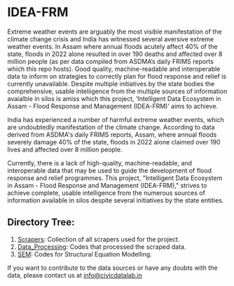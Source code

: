 
# IDEA-FRM

Extreme weather events are arguably the most visible manifestation of the climate change crisis and India has witnessed several aversive extreme weather events. In  Assam where annual floods acutely affect 40% of the state, floods in 2022 alone resulted in over 190 deaths and affected over 8 million people (as per data compiled from ASDMA’s daily FRIMS reports which this repo hosts).
 Good quality, machine-readable and interoperable data to inform on strategies to correctly plan for flood response and relief is currently unavailable. Despite multiple initiatives by the state bodies the comprehensive, usable inteliigence from the multiple sources of information avaialble in silos is amiss which this project, ‘Intelligent Data Ecosystem in Assam - Flood Response and Management (IDEA-FRM)’ aims to achieve. 

India has experienced a number of harmful extreme weather events, which are undoubtedly manifestation of the climate change. According to data derived from ASDMA's daily FRIMS reports, Assam, where annual floods severely damage 40% of the state, floods in 2022  alone claimed over 190 lives and affected over 8 million people.

Currently, there is a lack of high-quality, machine-readable, and interoperable data that may be used to guide the development of flood response and relief programmes. This project, "Intelligent Data Ecosystem in Assam - Flood Response and Management (IDEA-FRM)," strives to achieve complete, usable intelligence from the numerous sources of information available in silos despite several initiatives by the state entities.

## Directory Tree:
1. [Scrapers](https://github.com/CivicDataLab/IDEA-FRM_Codes/tree/main/Scrapers/): Collection of all scrapers used for the project.
2. [Data_Processing](https://github.com/CivicDataLab/IDEA-FRM_Codes/tree/main/Data_Processing): Codes that processed the scraped data.
3. [SEM](https://github.com/CivicDataLab/IDEA-FRM_Codes/tree/main/SEM): Codes for Structural Equation Modelling.


If you want to contribute to the data sources or have any doubts with the data, please contact us at info@civicdatalab.in
